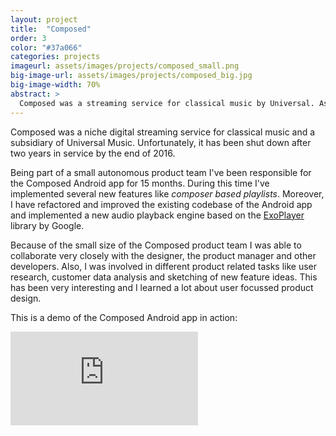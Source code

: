 ```yaml
---
layout: project
title:  "Composed"
order: 3
color: "#37a066"
categories: projects
imageurl: assets/images/projects/composed_small.png
big-image-url: assets/images/projects/composed_big.jpg
big-image-width: 70%
abstract: >
  Composed was a streaming service for classical music by Universal. As the only Android developer in a small product team I've been responsible for implementing new features as well as maintaining and improving the existing codebase.
---
```

Composed was a niche digital streaming service for classical music and a subsidiary of Universal Music. Unfortunately, it has been shut down after two years in service by the end of 2016.

Being part of a small autonomous product team I've been responsible for the Composed Android app for 15 months.
During this time I've implemented several new features like <em>composer based playlists</em>.
Moreover, I have refactored and improved the existing codebase of the Android app and implemented a new audio playback engine based on the [ExoPlayer](https://github.com/google/ExoPlayer) library by Google.

Because of the small size of the Composed product team I was able to collaborate very closely with
the designer, the product manager and other developers. Also, I was involved in different
product related tasks like user research, customer data analysis and sketching of new feature ideas.
This has been very interesting and I learned a lot about user focussed product design.

This is a demo of the Composed Android app in action:
<div class="videoWrapper">
<iframe src="https://www.youtube.com/embed/RSFlTQXIaTY" frameborder="0" allowfullscreen/>
</div>
